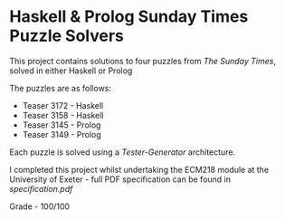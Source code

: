 # Haskell & Prolog Sunday Times Puzzle Solvers

This project contains solutions to four puzzles from *The Sunday Times*, solved in either Haskell or Prolog

The puzzles are as follows:
* Teaser 3172 - Haskell
* Teaser 3158 - Haskell
* Teaser 3145 - Prolog
* Teaser 3149 - Prolog

Each puzzle is solved using a *Tester-Generator* architecture. 

I completed this project whilst undertaking the ECM218 module at the University of Exeter - full PDF specification can be found in *specification.pdf*

Grade - 100/100
